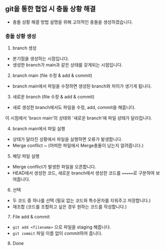 ## git을 통한 협업 시 충돌 상황 해결
- 충돌 상황 해결 방법 설명을 위해 고의적인 충돌을 생성하겠습니다.

### 충돌 상황 생성
1. branch 생성
- 분기점을 생성하는 시점입니다.
- 생성한 branch가 main과 같은 상태를 갖게되는 시점입니다.

2. branch  main (file 수정 & add & commit)
- branch main에서 파일을 수정하면 생성된 branch와 차이가 생기게 됩니다.

3. 새로운 branch (file 수정 & add & commit)
- 새로 생성한 branch에서도 파일을 수정, add, commit을 해줍니다.

이 시점에서 'bracn main'의 상태와 '새로운 branch'에 파일 상태가 달라집니다.

4. branch main에서 파일 실행
- 상태가 달라진 상황에서 파일을 실행하면 오류가 발생합니다.
- Merge conflict ~ (어떠한 파일에서 Merge충돌이 났는지 알려줍니다.)

5. 해당 파일 실행
- Merge conflict가 발생한 파일을 오픈합니다.
- HEAD에서 생성한 코드, 새로운 branch에서 생성한 코드를 `=====`로 구분하여 보여줍니다.

6. 선택
- 두 코드 중 하나를 선택 (필요 없는 코드와 특수문자를 지워주고 저장합니다.)
- 재조합 (코드를 조합하고 싶은 경우 원하는 코드를 작성합니다.)

7. File add & commit
- ```git add <filename>``` 으로 파일을 staging 해줍니다.
- ```git commit``` 파일 이름 없이 commit하여 줍니다.

8. Done

